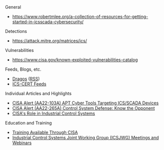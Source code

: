 General
- https://www.robertmlee.org/a-collection-of-resources-for-getting-started-in-icsscada-cybersecurity/

Detections
- https://attack.mitre.org/matrices/ics/


Vulnerabilities
- https://www.cisa.gov/known-exploited-vulnerabilities-catalog


Feeds, Blogs, etc.
- [Dragos](https://www.dragos.com/blog/) ([RSS](https://www.dragos.com/rss))
- [ICS-CERT Feeds](https://www.cisa.gov/uscert/ics/ICS-CERT-Feeds)


Individual Articles and Highlights
- [CISA Alert (AA22-103A) APT Cyber Tools Targeting ICS/SCADA Devices](https://www.cisa.gov/news-events/cybersecurity-advisories/aa22-103a)
- [CISA Alert (AA22-265A) Control System Defense: Know the Opponent](https://www.cisa.gov/uscert/ncas/alerts/aa22-265a)
- [CISA's Role in Industrial Control Systems](https://www.cisa.gov/ics)


Education and Training
- [Training Available Through CISA](https://www.cisa.gov/uscert/ics/Training-Available-Through-CISA)
- [Industrial Control Systems Joint Working Group (ICSJWG) Meetings and Webinars](https://www.cisa.gov/uscert/ics/icsjwg-meetings-and-webinars)
